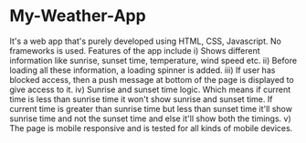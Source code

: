 # My-Weather-App
It's a web app that's purely developed using HTML, CSS, Javascript. No frameworks is used.
Features of the app include
i) Shows different information like sunrise, sunset time, temperature, wind speed etc.
ii) Before loading all these information, a loading spinner is added.
iii) If user has blocked access, then a push message at bottom of the page is displayed to give access to it.
iv) Sunrise and sunset time logic. Which means if current time is less than sunrise time it won't show sunrise and sunset time.
If current time is greater than sunrise time but less than sunset time it'll show sunrise time and not the sunset time and else it'll show both the timings.
v) The page is mobile responsive and is tested for all kinds of mobile devices.
